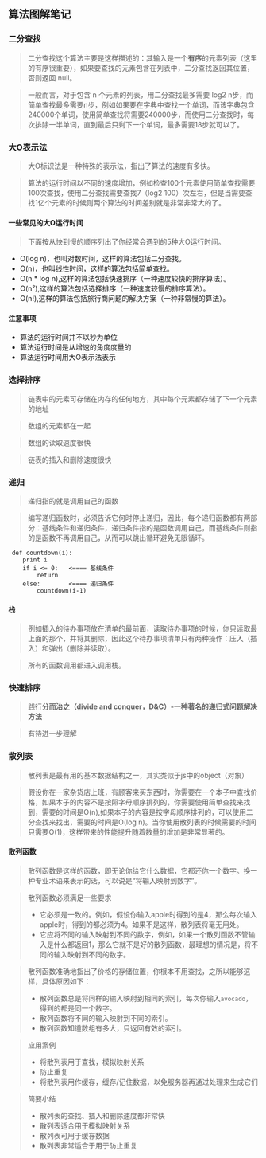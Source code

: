 ## 算法图解笔记

### 二分查找

> 二分查找这个算法主要是这样描述的：其输入是一个**有序**的元素列表（这里的有序很重要），如果要查找的元素包含在列表中，二分查找返回其位置，否则返回 null。

> 一般而言，对于包含 n 个元素的列表，用二分查找最多需要 log2 n步，而简单查找最多需要n步，例如如果要在字典中查找一个单词，而该字典包含240000个单词，使用简单查找将需要240000步，而使用二分查找时，每次排除一半单词，直到最后只剩下一个单词，最多需要18步就可以了。

### 大O表示法

> 大O标识法是一种特殊的表示法，指出了算法的速度有多快。

> 算法的运行时间以不同的速度增加，例如检查100个元素使用简单查找需要100次查找，使用二分查找需要查找7（log2 100）次左右，但是当需要查找1亿个元素的时候则两个算法的时间差别就是非常非常大的了。

#### 一些常见的大O运行时间

> 下面按从快到慢的顺序列出了你经常会遇到的5种大O运行时间。
- O(log n)，也叫对数时间，这样的算法包括二分查找。
- O(n)，也叫线性时间，这样的算法包括简单查找。
- O(n * log n),这样的算法包括快速排序（一种速度较快的排序算法）。
- O(n²),这样的算法包括选择排序（一种速度较慢的排序算法）。
- O(n!),这样的算法包括旅行商问题的解决方案（一种非常慢的算法）。

#### 注意事项

- 算法的运行时间并不以秒为单位
- 算法运行时间是从增速的角度度量的
- 算法运行时间用大O表示法表示

### 选择排序

> 链表中的元素可存储在内存的任何地方，其中每个元素都存储了下一个元素的地址

> 数组的元素都在一起

> 数组的读取速度很快

> 链表的插入和删除速度很快

### 递归

> 递归指的就是调用自己的函数

> 编写递归函数时，必须告诉它何时停止递归，因此，每个递归函数都有两部分：基线条件和递归条件，递归条件指的是函数调用自己，而基线条件则指的是函数不再调用自己，从而可以跳出循环避免无限循环。

```
 def countdown(i):
    print i
    if i <= 0:   <==== 基线条件
        return
    else:        <==== 递归条件
        countdown(i-1)    

```

#### 栈

> 例如插入的待办事项放在清单的最前面，读取待办事项的时候，你只读取最上面的那个，并将其删除，因此这个待办事项清单只有两种操作：压入（插入）和弹出（删除并读取）。

> 所有的函数调用都进入调用栈。

### 快速排序

> 践行**分而治之（divide and conquer，D&C）-一种著名的递归式问题解决方法**

> 有待进一步理解

### 散列表

> 散列表是最有用的基本数据结构之一，其实类似于js中的object（对象）

> 假设你在一家杂货店上班，有顾客来买东西时，你需要在一个本子中查找价格，如果本子的内容不是按照字母顺序排列的，你需要使用简单查找来找到，需要的时间是O(n),如果本子的内容是按字母顺序排列的，可以使用二分查找来找出，需要的时间是O(log n)。当你使用散列表的时候需要的时间只需要O(1)，这样带来的性能提升随着数量的增加是非常显著的。

#### 散列函数

> 散列函数是这样的函数，即无论你给它什么数据，它都还你一个数字。换一种专业术语来表示的话，可以说是“将输入映射到数字”。

> 散列函数必须满足一些要求
> - 它必须是一致的。例如，假设你输入apple时得到的是4，那么每次输入apple时，得到的都必须为4。如果不是这样，散列表将毫无用处。
> - 它应将不同的输入映射到不同的数字，例如，如果一个散列函数不管输入是什么都返回1，那么它就不是好的散列函数，最理想的情况是，将不同的输入映射到不同的数字。

> 散列函数准确地指出了价格的存储位置，你根本不用查找，之所以能够这样，具体原因如下：
> - 散列函数总是将同样的输入映射到相同的索引，每次你输入`avocado`，得到的都是同一个数字。
> - 散列函数将不同的输入映射到不同的索引。
> - 散列函数知道数组有多大，只返回有效的索引。

> 应用案例
> - 将散列表用于查找，模拟映射关系
> - 防止重复
> - 将散列表用作缓存，缓存/记住数据，以免服务器再通过处理来生成它们

> 简要小结
> - 散列表的查找、插入和删除速度都非常快
> - 散列表适合用于模拟映射关系
> - 散列表可用于缓存数据
> - 散列表非常适合于用于防止重复

